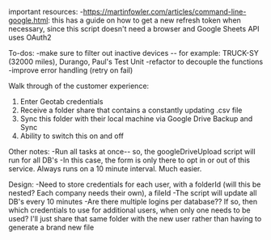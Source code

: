 important resources:
  -https://martinfowler.com/articles/command-line-google.html: this has a guide on how to get a new refresh token when necessary, since this script doesn't need a browser and Google Sheets API uses OAuth2

To-dos:
  -make sure to filter out inactive devices -- for example: TRUCK-SY (32000 miles), Durango, Paul's Test Unit
  -refactor to decouple the functions
  -improve error handling (retry on fail)

Walk through of the customer experience:
  1) Enter Geotab credentials
  2) Receive a folder share that contains a constantly updating .csv file
  3) Sync this folder with their local machine via Google Drive Backup and Sync
  4) Ability to switch this on and off

Other notes:
  -Run all tasks at once-- so, the googleDriveUpload script will run for all DB's
  -In this case, the form is only there to opt in or out of this service. Always runs on a 10 minute interval. Much easier.

Design:
  -Need to store credentials for each user, with a folderId (will this be nested? Each company needs their own), a fileId
  -The script will update all DB's every 10 minutes
  -Are there multiple logins per database?? If so, then which credentials to use for additional users, when only one needs to be used? I'll just share that same folder with the new user rather than having to generate a brand new file